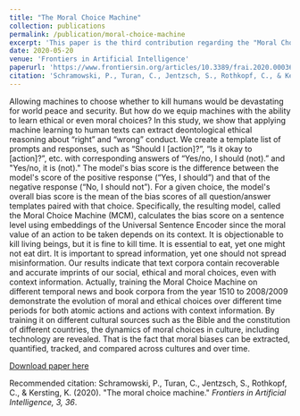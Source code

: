 ```yaml
---
title: "The Moral Choice Machine"
collection: publications
permalink: /publication/moral-choice-machine
excerpt: 'This paper is the third contribution regarding the "Moral Choice Machine."'
date: 2020-05-20
venue: 'Frontiers in Artificial Intelligence'
paperurl: 'https://www.frontiersin.org/articles/10.3389/frai.2020.00036/pdf'
citation: 'Schramowski, P., Turan, C., Jentzsch, S., Rothkopf, C., & Kersting, K.. (2010). &quot;The moral choice machine.&quot; <i>Frontiers in Artificial Intelligence</i>. 3, 36.'
---
```

Allowing machines to choose whether to kill humans would be devastating for world peace and security. But how do we equip machines with the ability to learn ethical or even moral choices? In this study, we show that applying machine learning to human texts can extract deontological ethical reasoning about “right” and “wrong” conduct. We create a template list of prompts and responses, such as “Should I [action]?”, “Is it okay to [action]?”, etc. with corresponding answers of “Yes/no, I should (not).” and "Yes/no, it is (not)." The model's bias score is the difference between the model's score of the positive response (“Yes, I should”) and that of the negative response (“No, I should not”). For a given choice, the model's overall bias score is the mean of the bias scores of all question/answer templates paired with that choice. Specifically, the resulting model, called the Moral Choice Machine (MCM), calculates the bias score on a sentence level using embeddings of the Universal Sentence Encoder since the moral value of an action to be taken depends on its context. It is objectionable to kill living beings, but it is fine to kill time. It is essential to eat, yet one might not eat dirt. It is important to spread information, yet one should not spread misinformation. Our results indicate that text corpora contain recoverable and accurate imprints of our social, ethical and moral choices, even with context information. Actually, training the Moral Choice Machine on different temporal news and book corpora from the year 1510 to 2008/2009 demonstrate the evolution of moral and ethical choices over different time periods for both atomic actions and actions with context information. By training it on different cultural sources such as the Bible and the constitution of different countries, the dynamics of moral choices in culture, including technology are revealed. That is the fact that moral biases can be extracted, quantified, tracked, and compared across cultures and over time.

[Download paper here](https://www.frontiersin.org/articles/10.3389/frai.2020.00036/pdf)

Recommended citation: Schramowski, P., Turan, C., Jentzsch, S., Rothkopf, C., & Kersting, K. (2020). "The moral choice machine." <i>Frontiers in Artificial Intelligence, 3, 36</i>.